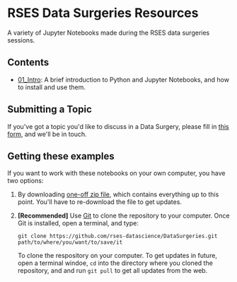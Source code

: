 # RSES Data Surgeries Resources

A variety of Jupyter Notebooks made during the RSES data surgeries sessions.

## Contents

- [01_Intro](./01_Intro/Intro_to_Python_and_Jupyter.ipynb): A brief introduction to Python and Jupyter Notebooks, and how to install and use them.

## Submitting a Topic

If you've got a topic you'd like to discuss in a Data Surgery, please fill in [this form](https://goo.gl/forms/M94YdBKPSjrihfYi1), and we'll be in touch.

## Getting these examples

If you want to work with these notebooks on your own computer, you have two options:

1. By downloading [one-off zip file](https://github.com/rses-datascience/DataSurgeries/archive/master.zip), which contains everything up to this point. You'll have to re-download the file to get updates.

2. **[Recommended]** Use [Git](https://git-scm.com/) to clone the repository to your computer. Once Git is installed, open a terminal, and type:

    `git clone https://github.com/rses-datascience/DataSurgeries.git path/to/where/you/want/to/save/it`

    To clone the respository on your computer. To get updates in future, open a terminal windoe, `cd` into the directory where you cloned the repository, and and run `git pull` to get all updates from the web.